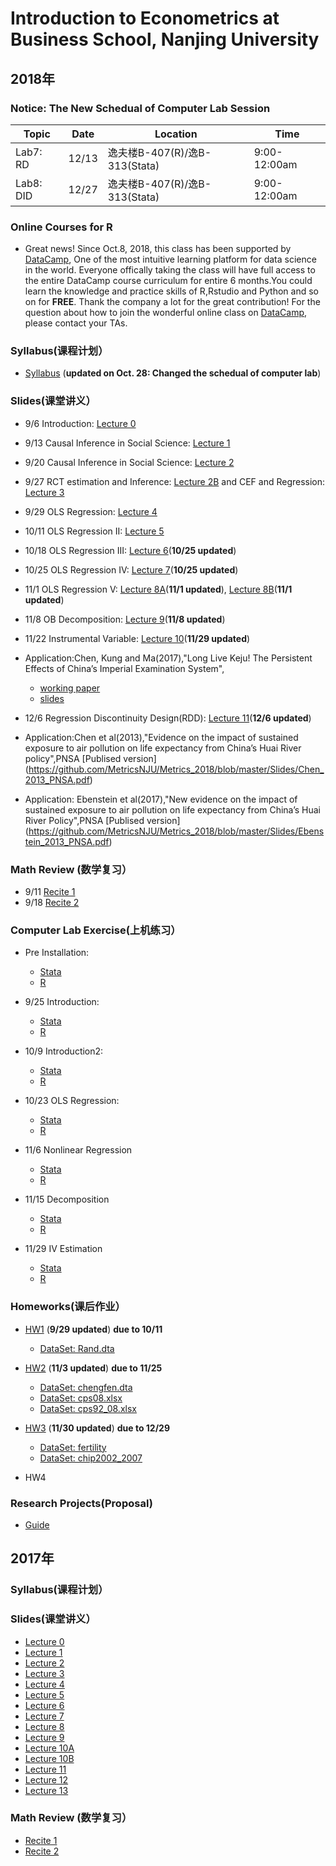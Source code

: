 # Introduction to Econometrics at Business School, Nanjing University


## 2018年


### **Notice**: The New Schedual of Computer Lab Session 

|   Topic                | Date                | Location             |  Time               | 
| --------------------- | -------------------- |--------------------- | ---------------------| 
|    Lab7: RD    | 12/13         |  逸夫楼B-407(R)/逸B-313(Stata)   | 9:00-12:00am         |
|    Lab8: DID    | 12/27         |  逸夫楼B-407(R)/逸B-313(Stata)    | 9:00-12:00am         |



### Online Courses for R  

- Great news! Since Oct.8, 2018, this class has been supported by [DataCamp](https://www.datacamp.com), One of the most intuitive learning platform for data science in the world. Everyone offically taking the class will have full access to the entire DataCamp course curriculum for entire 6 months.You could learn the knowledge and practice skills of R,Rstudio and Python and so on for **FREE**. Thank the company a lot for the great contribution! For the question about how to join the 
wonderful online class on [DataCamp](https://www.datacamp.com), please contact your TAs. 


### Syllabus(课程计划） 

- [Syllabus](https://github.com/MetricsNJU/Metrics_2018/blob/master/Syllabus/Syllabus_2018Fall_new.pdf) (**updated on Oct. 28: Changed the schedual of computer lab**)

### Slides(课堂讲义）

- 9/6 Introduction: [Lecture 0](https://github.com/MetricsNJU/Metrics_2018/blob/master/Slides/Metrics_2018_Lec0.pdf)

- 9/13 Causal Inference in Social Science: [Lecture 1](https://github.com/MetricsNJU/Metrics_2018/blob/master/Slides/Metrics_2018_Lec1.pdf)
- 9/20 Causal Inference in Social Science: [Lecture 2](https://github.com/MetricsNJU/Metrics_2018/blob/master/Slides/Metrics_2018_Lec2.pdf)
- 9/27 RCT estimation and Inference: [Lecture 2B](https://github.com/MetricsNJU/Metrics_2018/blob/master/Slides/Metrics_2018_Lec2B.pdf)
and CEF and Regression: [Lecture 3](https://github.com/MetricsNJU/Metrics_2018/blob/master/Slides/Metrics_2018_Lec3A.pdf)
- 9/29 OLS Regression: [Lecture 4](https://github.com/MetricsNJU/Metrics_2018/blob/master/Slides/Metrics_2018_Lec4_v2.pdf)

- 10/11 OLS Regression II: [Lecture 5](https://github.com/MetricsNJU/Metrics_2018/blob/master/Slides/Metrics_2018_Lec5_v7.pdf)
- 10/18 OLS Regression III: [Lecture 6](https://github.com/MetricsNJU/Metrics_2018/blob/master/Slides/Metrics_2018_Lec6_v4.pdf)(**10/25 updated**)
- 10/25 OLS Regression IV: [Lecture 7](https://github.com/MetricsNJU/Metrics_2018/blob/master/Slides/2018_Metrics_Lec7_v5.pdf)(**10/25 updated**)
- 11/1 OLS Regression V: [Lecture 8A](https://github.com/MetricsNJU/Metrics_2018/blob/master/Slides/Lec8A_2018_Metrics_v3.pdf)(**11/1 updated**),
[Lecture 8B](https://github.com/MetricsNJU/Metrics_2018/blob/master/Slides/Lec8B_2018_Metrics_v2.pdf)(**11/1 updated**)
- 11/8 OB Decomposition: [Lecture 9](https://github.com/MetricsNJU/Metrics_2018/blob/master/Slides/2018_Metrics_Lec9.pdf)(**11/8 updated**)
- 11/22 Instrumental Variable: [Lecture 10](https://github.com/MetricsNJU/Metrics_2018/blob/master/Slides/Metrics_2018_Lec10_v5.pdf)(**11/29 updated**)
- Application:Chen, Kung and Ma(2017),"Long Live Keju! The Persistent Effects of China’s Imperial Examination System", 

    * [working paper](https://github.com/MetricsNJU/Metrics_2018/blob/master/Slides/Longlive_keju.pdf)
    * [slides](https://github.com/MetricsNJU/Metrics_2018/blob/master/Slides/LonglivekejuV5.pdf)

- 12/6 Regression Discontinuity Design(RDD): [Lecture 11](https://github.com/MetricsNJU/Metrics_2018/blob/master/Slides/Metrics_2018_Lec11_v5.pdf)(**12/6 updated**)
- Application:Chen et al(2013),"Evidence on the impact of sustained exposure to air pollution on life expectancy from China’s Huai River policy",PNSA [Publised version]
(https://github.com/MetricsNJU/Metrics_2018/blob/master/Slides/Chen_2013_PNSA.pdf)
- Application: Ebenstein et al(2017),"New evidence on the impact of sustained exposure to air pollution on life expectancy from China’s Huai River Policy",PNSA [Publised version]
(https://github.com/MetricsNJU/Metrics_2018/blob/master/Slides/Ebenstein_2013_PNSA.pdf)


### Math Review (数学复习）

- 9/11 [Recite 1](https://github.com/MetricsNJU/Metrics_2018/blob/master/Review_and_Lab/Recite_1/recite_1_review_of_probability.pdf)
- 9/18 [Recite 2](https://github.com/MetricsNJU/Metrics_2018/blob/master/Review_and_Lab/Recite_2/recite2_Bujing_new.pdf)


### Computer Lab Exercise(上机练习）

- Pre  Installation: 

  - [Stata](https://github.com/MetricsNJU/Metrics_2018/blob/master/Review_and_Lab/Stata/stata安装教程.pdf)
  - [R](https://github.com/MetricsNJU/Metrics_2018/blob/master/Review_and_Lab/R/R的简介与安装.pptx)
  
- 9/25 Introduction: 

  - [Stata](https://github.com/MetricsNJU/Metrics_2018/blob/master/Review_and_Lab/Stata/stata.pdf)
  - [R](https://github.com/MetricsNJU/Metrics_2018/blob/master/Review_and_Lab/R/how_to_use_R.pdf)
  
- 10/9 Introduction2: 

  - [Stata](https://github.com/MetricsNJU/Metrics_2018/blob/master/Review_and_Lab/Stata/markstat.pdf)
  - [R](https://github.com/MetricsNJU/Metrics_2018/blob/master/Review_and_Lab/R/how_to_use_R（2）.pdf) 
  
- 10/23 OLS Regression:
  - [Stata](https://github.com/MetricsNJU/Metrics_2018/blob/master/Review_and_Lab/Stata/ols(1).pdf)
  - [R](https://github.com/MetricsNJU/Metrics_2018/blob/master/Review_and_Lab/R/OLS_Regression.pdf) 
  
- 11/6 Nonlinear Regression
  - [Stata](https://github.com/MetricsNJU/Metrics_2018/blob/master/Review_and_Lab/Stata/1106.pdf)
  - [R](https://github.com/MetricsNJU/Metrics_2018/blob/master/Review_and_Lab/R/Nonlinear_Regression.pdf) 
  
- 11/15 Decomposition
  - [Stata](https://github.com/MetricsNJU/Metrics_2018/blob/master/Review_and_Lab/Stata/decomposition)
  - [R](https://github.com/MetricsNJU/Metrics_2018/blob/master/Review_and_Lab/R/Oaxaca_Decomposition.pdf)  
  
- 11/29 IV Estimation
  - [Stata](https://github.com/MetricsNJU/Metrics_2018/blob/master/Review_and_Lab/Stata/iv.pdf)
  - [R](https://github.com/MetricsNJU/Metrics_2018/blob/master/Review_and_Lab/R/Instrumental_variables_estimation.pdf) 

### Homeworks(课后作业）

- [HW1](https://github.com/MetricsNJU/Metrics_2018/blob/master/HWs/HW1.pdf)  (**9/29 updated**) **due to 10/11**
  - [DataSet: Rand.dta](https://github.com/MetricsNJU/Metrics_2018/blob/master/HWs/rand.dta)

- [HW2](https://github.com/MetricsNJU/Metrics_2018/blob/master/HWs/HW2_2018.pdf)  (**11/3 updated**) **due to 11/25**
  - [DataSet: chengfen.dta](https://github.com/MetricsNJU/Metrics_2018/blob/master/HWs/chengfen.dta)
  - [DataSet: cps08.xlsx](https://github.com/MetricsNJU/Metrics_2018/blob/master/HWs/cps08.xlsx)
  - [DataSet: cps92_08.xlsx](https://github.com/MetricsNJU/Metrics_2018/blob/master/HWs/cps92_08.xlsx)
  
- [HW3](https://github.com/MetricsNJU/Metrics_2018/blob/master/HWs/HW3.pdf)  (**11/30 updated**) **due to 12/29** 
  - [DataSet: fertility](https://github.com/MetricsNJU/Metrics_2018/blob/master/HWs/fertility.dta)
  - [DataSet: chip2002_2007](https://github.com/MetricsNJU/Metrics_2018/blob/master/HWs/chip2002_2007.dta)

- HW4  

### Research Projects(Proposal) 

- [Guide](https://github.com/MetricsNJU/Metrics_2018/blob/master/HWs/Guide_2018.pdf)



## 2017年


### Syllabus(课程计划）

### Slides(课堂讲义）

- [Lecture 0](https://github.com/MetricsNJU/Metrics_2018/blob/master/2017old/Slides/2017_Lec0.pdf)
- [Lecture 1](https://github.com/MetricsNJU/Metrics_2018/blob/master/2017old/Slides/2017_Lec1.pdf)
- [Lecture 2](https://github.com/MetricsNJU/Metrics_2018/blob/master/2017old/Slides/2017_Lec2.pdf)
- [Lecture 3](https://github.com/MetricsNJU/Metrics_2018/blob/master/2017old/Slides/2017_Lec3.pdf)
- [Lecture 4](https://github.com/MetricsNJU/Metrics_2018/blob/master/2017old/Slides/2017_Lec4.pdf)
- [Lecture 5](https://github.com/MetricsNJU/Metrics_2018/blob/master/2017old/Slides/2017_Lec5.pdf)
- [Lecture 6](https://github.com/MetricsNJU/Metrics_2018/blob/master/2017old/Slides/2017_Lec6.pdf)
- [Lecture 7](https://github.com/MetricsNJU/Metrics_2018/blob/master/2017old/Slides/2017_Lec7.pdf)
- [Lecture 8](https://github.com/MetricsNJU/Metrics_2018/blob/master/2017old/Slides/2017_Lec8.pdf)
- [Lecture 9](https://github.com/MetricsNJU/Metrics_2018/blob/master/2017old/Slides/2017_Lec9.pdf)
- [Lecture 10A](https://github.com/MetricsNJU/Metrics_2018/blob/master/2017old/Slides/2017_Lec10A.pdf)
- [Lecture 10B](https://github.com/MetricsNJU/Metrics_2018/blob/master/2017old/Slides/2017_Lec10B.pdf)
- [Lecture 11](https://github.com/MetricsNJU/Metrics_2018/blob/master/2017old/Slides/2017_Lec11.pdf)
- [Lecture 12](https://github.com/MetricsNJU/Metrics_2018/blob/master/2017old/Slides/2017_Lec12.pdf)
- [Lecture 13](https://github.com/MetricsNJU/Metrics_2018/blob/master/2017old/Slides/Final_Review_print.pdf)

### Math Review (数学复习）

- [Recite 1](https://github.com/MetricsNJU/Metrics_2018/blob/master/Review_and_Lab/Recite_1/Recite_1_Qu.pdf)
- [Recite 2](https://github.com/MetricsNJU/Metrics_2018/blob/master/Review_and_Lab/Recite_2/Recite_2_Qu.pdf)








